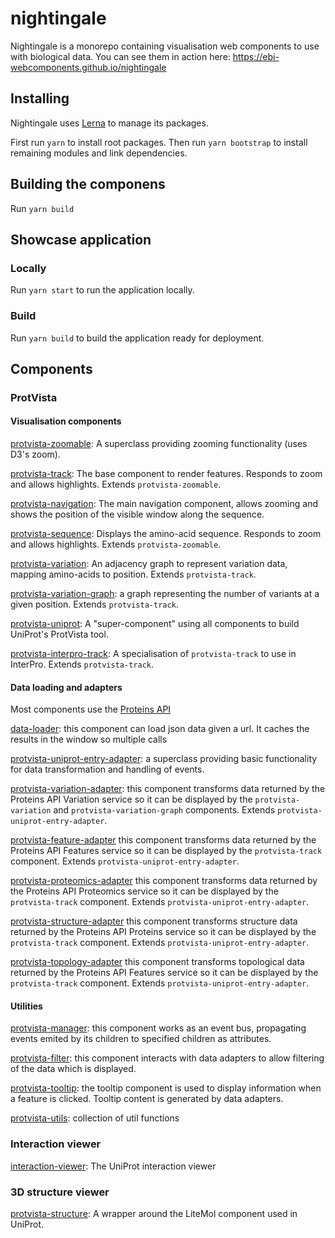# nightingale

Nightingale is a monorepo containing visualisation web components to use with biological data. You can see them in action here: https://ebi-webcomponents.github.io/nightingale

## Installing

Nightingale uses [Lerna](https://lernajs.io/) to manage its packages.

First run `yarn` to install root packages. Then run `yarn bootstrap` to install remaining modules and link dependencies.

## Building the componens

Run `yarn build`

## Showcase application

### Locally

Run `yarn start` to run the application locally.

### Build

Run `yarn build` to build the application ready for deployment.

## Components

### ProtVista

#### Visualisation components

[protvista-zoomable](packages/protvista-zoomable): A superclass providing zooming functionality (uses D3's zoom).

[protvista-track](packages/protvista-track): The base component to render features. Responds to zoom and allows highlights. Extends `protvista-zoomable`.

[protvista-navigation](packages/protvista-navigation): The main navigation component, allows zooming and shows the position of the visible window along the sequence.

[protvista-sequence](packages/protvista-sequence): Displays the amino-acid sequence. Responds to zoom and allows highlights. Extends `protvista-zoomable`.

[protvista-variation](packages/protvista-variation): An adjacency graph to represent variation data, mapping amino-acids to position. Extends `protvista-track`.

[protvista-variation-graph](packages/protvista-variation-graph): a graph representing the number of variants at a given position. Extends `protvista-track`.

[protvista-uniprot](packages/protvista-uniprot): A "super-component" using all components to build UniProt's ProtVista tool.

[protvista-interpro-track](packages/protvista-interpro-track): A specialisation of `protvista-track` to use in InterPro. Extends `protvista-track`.


#### Data loading and adapters
Most components use the [Proteins API](https://www.ebi.ac.uk/proteins/api/doc/)

[data-loader](packages/data-loader): this component can load json data given a url. It caches the results in the window so multiple calls 

[protvista-uniprot-entry-adapter](packages/protvista-uniprot-entry-adapter): a superclass providing basic functionality for data transformation and handling of events.

[protvista-variation-adapter](packages/protvista-variation-adapter): this component transforms data returned by the Proteins API Variation service so it can be displayed by the `protvista-variation` and `protvista-variation-graph` components. Extends `protvista-uniprot-entry-adapter`.

[protvista-feature-adapter](packages/protvista-feature-adapter) this component transforms data returned by the Proteins API Features service so it can be displayed by the `protvista-track` component. Extends `protvista-uniprot-entry-adapter`.

[protvista-proteomics-adapter](packages/protvista-proteomics-adapter) this component transforms data returned by the Proteins API Proteomics service so it can be displayed by the `protvista-track` component. Extends `protvista-uniprot-entry-adapter`.

[protvista-structure-adapter](packages/protvista-structure-adapter) this component transforms structure data returned by the Proteins API Proteins service so it can be displayed by the `protvista-track` component. Extends `protvista-uniprot-entry-adapter`.

[protvista-topology-adapter](packages/protvista-topology-adapter) this component transforms topological data returned by the Proteins API Features service so it can be displayed by the `protvista-track` component. Extends `protvista-uniprot-entry-adapter`.

#### Utilities
[protvista-manager](packages/protvista-manager): this component works as an event bus, propagating events emited by its children to specified children as attributes.

[protvista-filter](packages/protvista-filter): this component interacts with data adapters to allow filtering of the data which is displayed.

[protvista-tooltip](packages/protvista-tooltip): the tooltip component is used to display information when a feature is clicked. Tooltip content is generated by data adapters.

[protvista-utils](packages/protvista-utils): collection of util functions

### Interaction viewer
[interaction-viewer](packages/interaction-viewer): The UniProt interaction viewer

### 3D structure viewer
[protvista-structure](packages/protvista-structure): A wrapper around the LiteMol component used in UniProt.

